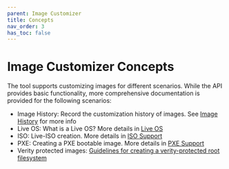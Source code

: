 ```yaml
---
parent: Image Customizer
title: Concepts
nav_order: 3
has_toc: false
---
```


# Image Customizer Concepts

The tool supports customizing images for different scenarios. While the API
provides basic functionality, more comprehensive documentation is provided for the
following scenarios:

* Image History: Record the customization history of images. See [Image History](./imagehistory.md) for more info
* Live OS: What is a Live OS? More details in [Live OS](./liveos.md)
* ISO: Live-ISO creation. More details in [ISO Support](./iso.md)
* PXE: Creating a PXE bootable image. More details in [PXE Support](./pxe.md)
* Verity protected images: [Guidelines for creating a verity-protected root filesystem](./verity.md)

